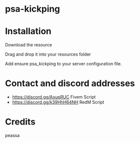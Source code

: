 # psa-kickping

# Installation

Download the resource

Drag and drop it into your resources folder

Add ensure psa_kickping to your server configuration file.

# Contact and discord addresses

- https://discord.gg/AxupRUC Fivem Script
- https://discord.gg/k39HhH64NH RedM Script

# Credits
peassa
